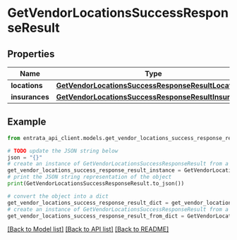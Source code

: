 # GetVendorLocationsSuccessResponseResult


## Properties

Name | Type | Description | Notes
------------ | ------------- | ------------- | -------------
**locations** | [**GetVendorLocationsSuccessResponseResultLocations**](GetVendorLocationsSuccessResponseResultLocations.md) |  | [optional] 
**insurances** | [**GetVendorLocationsSuccessResponseResultInsurances**](GetVendorLocationsSuccessResponseResultInsurances.md) |  | [optional] 

## Example

```python
from entrata_api_client.models.get_vendor_locations_success_response_result import GetVendorLocationsSuccessResponseResult

# TODO update the JSON string below
json = "{}"
# create an instance of GetVendorLocationsSuccessResponseResult from a JSON string
get_vendor_locations_success_response_result_instance = GetVendorLocationsSuccessResponseResult.from_json(json)
# print the JSON string representation of the object
print(GetVendorLocationsSuccessResponseResult.to_json())

# convert the object into a dict
get_vendor_locations_success_response_result_dict = get_vendor_locations_success_response_result_instance.to_dict()
# create an instance of GetVendorLocationsSuccessResponseResult from a dict
get_vendor_locations_success_response_result_from_dict = GetVendorLocationsSuccessResponseResult.from_dict(get_vendor_locations_success_response_result_dict)
```
[[Back to Model list]](../README.md#documentation-for-models) [[Back to API list]](../README.md#documentation-for-api-endpoints) [[Back to README]](../README.md)


